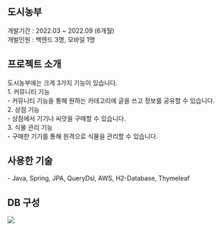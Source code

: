 <h2>도시농부</h2>
개발기간 : 2022.03 ~ 2022.09 (6개월)<br>
개발인원 : 백엔드 3명, 모바일 1명

<h2>프로젝트 소개</h2>
도시농부에는 크게 3가지 기능이 있습니다.<br>
1. 커뮤니티 기능<br>
   - 커뮤니티 기능을 통해 원하는 카테고리에 글을 쓰고 정보를 공유할 수 있습니다.<br>
2. 상점 기능<br>
   - 상점에서 기기나 씨앗을 구매할 수 있습니다.<br>
3. 식물 관리 기능<br>
   - 구매한 기기를 통해 원격으로 식물을 관리할 수 있습니다.<br>

<h2>사용한 기술</h2>
- Java, Spring, JPA, QueryDsl, AWS, H2-Database, Thymeleaf

<h2>DB 구성</h2>
<img src=https://github.com/BaeDongHyeon/aerofarm/assets/91925852/e4582b98-e55a-4c22-b55b-978fd7518e5b>

